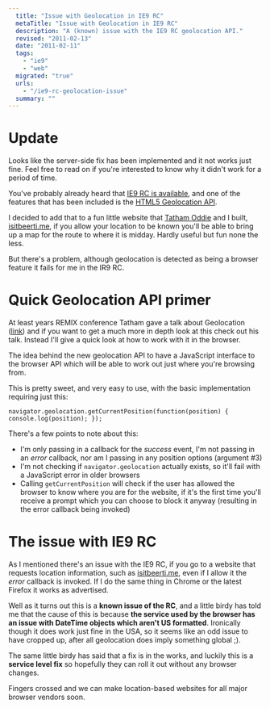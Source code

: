 ```yaml
---
  title: "Issue with Geolocation in IE9 RC"
  metaTitle: "Issue with Geolocation in IE9 RC"
  description: "A (known) issue with the IE9 RC geolocation API."
  revised: "2011-02-13"
  date: "2011-02-11"
  tags: 
    - "ie9"
    - "web"
  migrated: "true"
  urls: 
    - "/ie9-rc-geolocation-issue"
  summary: ""
---
```

# Update

Looks like the server-side fix has been implemented and it not works just fine. Feel free to read on if you're interested to know why it didn't work for a period of time.


You've probably already heard that [IE9 RC is available][1], and one of the features that has been included is the [HTML5 Geolocation API][2].

I decided to add that to a fun little website that [Tatham Oddie][3] and I built, [isitbeerti.me][4], if you allow your location to be known you'll be able to bring up a map for the route to where it is midday. Hardly useful but fun none the less.

But there's a problem, although geolocation is detected as being a browser feature it fails for me in the IR9 RC.

# Quick Geolocation API primer

At least years REMIX conference Tatham gave a talk about Geolocation ([link][5]) and if you want to get a much more in depth look at this check out his talk. Instead I'll give a quick look at how to work with it in the browser.

The idea behind the new geolocation API to have a JavaScript interface to the browser API which will be able to work out just where you're browsing from.

This is pretty sweet, and very easy to use, with the basic implementation requiring just this:

    navigator.geolocation.getCurrentPosition(function(position) { console.log(position); });

There's a few points to note about this:

* I'm only passing in a callback for the *success* event, I'm not passing in an *error* callback, nor am I passing in any position options (argument #3)
* I'm not checking if `navigator.geolocation` actually exists, so it'll fail with a JavaScript error in older browsers
* Calling `getCurrentPosition` will check if the user has allowed the browser to know where you are for the website, if it's the first time you'll receive a prompt which you can choose to block it anyway (resulting in the error callback being invoked)

# The issue with IE9 RC

As I mentioned there's an issue with the IE9 RC, if you go to a website that requests location information, such as [isitbeerti.me][6], even if I allow it the *error* callback is invoked. If I do the same thing in Chrome or the latest Firefox it works as advertised.

Well as it turns out this is a **known issue of the RC**, and a little birdy has told me that the cause of this is because **the service used by the browser has an issue with DateTime objects which aren't US formatted**. Ironically though it does work just fine in the USA, so it seems like an odd issue to have cropped up, after all geolocation does imply something global ;).

The same little birdy has said that a fix is in the works, and luckily this is a **service level fix** so hopefully they can roll it out without any browser changes.

Fingers crossed and we can make location-based websites for all major browser vendors soon.


  [1]: http://blogs.msdn.com/b/ie/archive/2011/02/10/acting-on-feedback-ie9-release-candidate-available-for-download.aspx
  [2]: http://dev.w3.org/geo/api/spec-source.html
  [3]: http://tath.am
  [4]: http://isitbeerti.me
  [5]: http://blog.tatham.oddie.com.au/2010/06/03/talk-resources-riding-the-geolocation-wave/
  [6]: http://isitbeerti.me